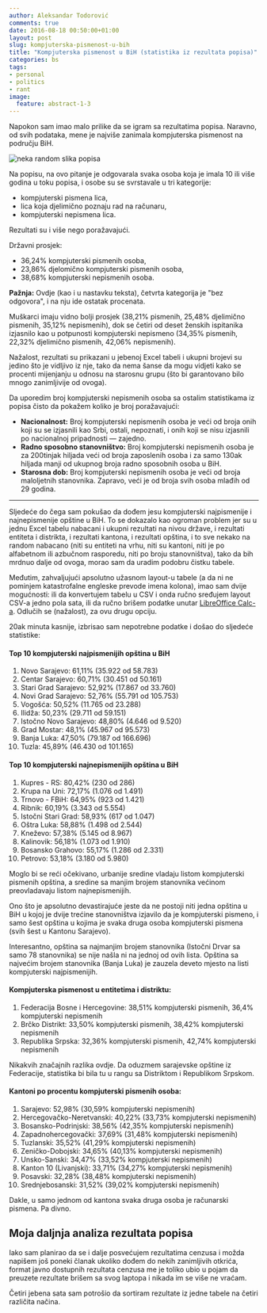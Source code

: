 ```yaml
---
author: Aleksandar Todorović
comments: true
date: 2016-08-18 00:50:00+01:00
layout: post
slug: kompjuterska-pismenost-u-bih
title: "Kompjuterska pismenost u BiH (statistika iz rezultata popisa)"
categories: bs
tags:
- personal
- politics
- rant
image:
  feature: abstract-1-3
---
```


Napokon sam imao malo prilike da se igram sa rezultatima popisa. Naravno, od svih podataka, mene je najviše zanimala kompjuterska pismenost na području BiH.

![neka random slika popisa](http://www.tacno.net/wp-content/uploads/2013/09/popis-635x300.jpg)

Na popisu, na ovo pitanje je odgovarala svaka osoba koja je imala 10 ili više godina u toku popisa, i osobe su se svrstavale u tri kategorije:

* kompjuterski pismena lica,
* lica koja djelimično poznaju rad na računaru,
* kompjuterski nepismena lica.

Rezultati su i više nego poražavajući.

Državni prosjek:

* 36,24% kompjuterski pismenih osoba,
* 23,86% djelomično kompjuterski pismenih osoba,
* 38,68% kompjuterski nepismenih osoba.

**Pažnja:** Ovdje (kao i u nastavku teksta), četvrta kategorija je "bez odgovora", i na nju ide ostatak procenata.

Muškarci imaju vidno bolji prosjek (38,21% pismenih, 25,48% djelimično pismenih, 35,12% nepismenih), dok se četiri od deset ženskih ispitanika izjasnilo kao u potpunosti kompjuterski nepismeno (34,35% pismenih, 22,32% djelimično pismenih, 42,06% nepismenih).

Nažalost, rezultati su prikazani u jebenoj Excel tabeli i ukupni brojevi su jedino što je vidljivo iz nje, tako da nema šanse da mogu vidjeti kako se procenti mijenjanju u odnosu na starosnu grupu (što bi garantovano bilo mnogo zanimljivije od ovoga).

Da uporedim broj kompjuterski nepismenih osoba sa ostalim statistikama iz popisa čisto da pokažem koliko je broj poražavajući:

* **Nacionalnost:** Broj kompjuterski nepismenih osoba je veći od broja onih koji su se izjasnili kao Srbi, ostali, nepoznati, i onih koji se nisu izjasnili po nacionalnoj pripadnosti — zajedno.
* **Radno sposobno stanovništvo:** Broj kompjuterski nepismenih osoba je za 200tinjak hiljada veći od broja zaposlenih osoba i za samo 130ak hiljada manji od ukupnog broja radno sposobnih osoba u BiH.
* **Starosna dob:** Broj kompjuterski nepismenih osoba je veći od broja maloljetnih stanovnika. Zapravo, veći je od broja svih osoba mlađih od 29 godina.

---

Sljedeće do čega sam pokušao da dođem jesu kompjuterski najpismenije i najnepismenije opštine u BiH. To se dokazalo kao ogroman problem jer su u jednu Excel tabelu nabacani i ukupni rezultati na nivou države, i rezultati entiteta i distrikta, i rezultati kantona, i rezultati opština, i to sve nekako na random nabacano (niti su entiteti na vrhu, niti su kantoni, niti je po alfabetnom ili azbučnom rasporedu, niti po broju stanovništva), tako da bih mrdnuo dalje od ovoga, morao sam da uradim podobru čistku tabele.

Međutim, zahvaljujući apsolutno užasnom layout-u tabele (a da ni ne pominjem katastrofalne engleske prevode imena kolona), imao sam dvije mogućnosti: ili da konvertujem tabelu u CSV i onda ručno sređujem layout CSV-a jedno pola sata, ili da ručno brišem podatke unutar [LibreOffice Calc-a](https://www.libreoffice.org/discover/calc/). Odlučih se (nažalost), za ovu drugu opciju.

20ak minuta kasnije, izbrisao sam nepotrebne podatke i došao do sljedeće statistike:

#### Top 10 kompjuterski najpismenijih opština u BiH

1. Novo Sarajevo: 61,11% (35.922 od 58.783)
2. Centar Sarajevo: 60,71% (30.451 od 50.161)
3. Stari Grad Sarajevo: 52,92% (17.867 od 33.760)
4. Novi Grad Sarajevo: 52,76% (55.791 od 105.753)
5. Vogošća: 50,52% (11.765 od 23.288)
6. Ilidža: 50,23% (29.711 od 59.151)
7. Istočno Novo Sarajevo: 48,80% (4.646 od 9.520)
8. Grad Mostar: 48,1% (45.967 od 95.573)
9. Banja Luka: 47,50% (79.187 od 166.696)
10. Tuzla: 45,89% (46.430 od 101.165)

#### Top 10 kompjuterski najnepismenijih opština u BiH

1. Kupres - RS: 80,42% (230 od 286)
2. Krupa na Uni: 72,17% (1.076 od 1.491)
3. Trnovo - FBiH: 64,95% (923 od 1.421)
4. Ribnik: 60,19% (3.343 od 5.554)
5. Istočni Stari Grad: 58,93% (617 od 1.047)
6. Oštra Luka: 58,88% (1.498 od 2.544)
7. Kneževo: 57,38% (5.145 od 8.967)
8. Kalinovik: 56,18% (1.073 od 1.910)
9. Bosansko Grahovo: 55,17% (1.286 od 2.331)
10. Petrovo: 53,18% (3.180 od 5.980)

Moglo bi se reći očekivano, urbanije sredine vladaju listom kompjuterski pismenih opština, a sredine sa manjim brojem stanovnika većinom preovladavaju listom najnepismenijih.

Ono što je apsolutno devastirajuće jeste da ne postoji niti jedna opština u BiH u kojoj je dvije trećine stanovništva izjavilo da je kompjuterski pismeno, i samo šest opština u kojima je svaka druga osoba kompjuterski pismena (svih šest u Kantonu Sarajevo).

Interesantno, opština sa najmanjim brojem stanovnika (Istočni Drvar sa samo 78 stanovnika) se nije našla ni na jednoj od ovih lista. Opština sa najvećim brojem stanovnika (Banja Luka) je zauzela deveto mjesto na listi kompjuterski najpismenijih.

#### Kompjuterska pismenost u entitetima i distriktu:

1. Federacija Bosne i Hercegovine: 38,51% kompjuterski pismenih, 36,4% kompjuterski nepismenih
2. Brčko Distrikt: 33,50% kompjuterski pismenih, 38,42% kompjuterski nepismenih
3. Republika Srpska: 32,36% kompjuterski pismenih, 42,74% kompjuterski nepismenih

Nikakvih značajnih razlika ovdje. Da oduzmem sarajevske opštine iz Federacije, statistika bi bila tu u rangu sa Distriktom i Republikom Srpskom.

#### Kantoni po procentu kompjuterski pismenih osoba:

1. Sarajevo: 52,98% (30,59% kompjuterski nepismenih)
2. Hercegovačko-Neretvanski: 40,22% (33,73% kompjuterski nepismenih)
3. Bosansko-Podrinjski: 38,56% (42,35% kompjuterski nepismenih)
4. Zapadnohercegovački: 37,69% (31,48% kompjuterski nepismenih)
5. Tuzlanski: 35,52% (41,29% kompjuterski nepismenih)
6. Zeničko-Dobojski: 34,65% (40,13% kompjuterski nepismenih)
7. Unsko-Sanski: 34,47% (33,52% kompjuterski nepismenih)
8. Kanton 10 (Livanjski): 33,71% (34,27% kompjuterski nepismenih)
9. Posavski: 32,28% (38,48% kompjuterski nepismenih)
10. Srednjebosanski: 31,52% (39,02% kompjuterski nepismenih)

Dakle, u samo jednom od kantona svaka druga osoba je računarski pismena. Pa divno.

## Moja daljnja analiza rezultata popisa

Iako sam planirao da se i dalje posvećujem rezultatima cenzusa i možda napišem još poneki članak ukoliko dođem do nekih zanimljivih otkrića, format javno dostupnih rezultata cenzusa me je toliko ubio u pojam da preuzete rezultate brišem sa svog laptopa i nikada im se više ne vraćam.

Četiri jebena sata sam potrošio da sortiram rezultate iz jedne tabele na četiri različita načina.
